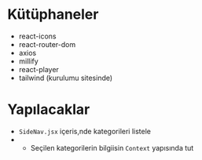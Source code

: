 # Kütüphaneler

- react-icons
- react-router-dom
- axios
- millify
- react-player
- tailwind (kurulumu sitesinde)

# Yapılacaklar

- `SideNav.jsx` içeris,nde kategorileri listele
- - Seçilen kategorilerin bilgiisin `Context` yapısında tut

